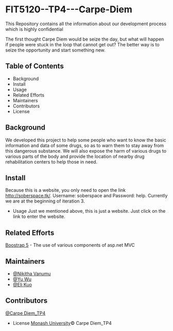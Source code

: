# FIT5120--TP4---Carpe-Diem
This Repository contains all the information about our development process which is highly confidential 

The first thought Carpe Diem  would be seize the day, but what will happen if people were stuck in the loop that cannot get out? The better way is to seize the opportunity and start something new.

## Table of Contents
* Background
* Install
* Usage
* Related Efforts
* Maintainers
* Contributors
* License

## Background
We developed this project to help some people who want to know the basic information and data of some drugs, so as to warn them to stay away from this dangerous substance. We will also expose the harm of various drugs to various parts of the body and provide the location of nearby drug rehabilitation centers to help those in need.

## Install
Because this is a website, you only need to open the link http://soberspace.tk/. Username: soberspace and Password: help. Currently we are at the beginning of iteration 3.

* Usage
Just we mentioned above, this is just a website. Just click on the link to enter the website.

## Related Efforts
[Boostrap 5](https://getbootstrap.com/docs/5.0/getting-started/introduction/) - The use of various components of asp.net MVC

## Maintainers
* [@Nikitha Vanumu](https://github.com/NikithaVanumu)
* [@Yu Wu](https://github.com/ywuu0152)
* [@Eli Kuo](https://github.com/Eli_Kuo)

## Contributors
[@Carpe Diem_TP4](https://mahara.infotech.monash.edu/group/view.php?id=1941)

* License
[Monash University](https://www.monash.edu/)© Carpe Diem_TP4
